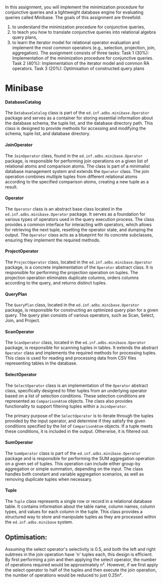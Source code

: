 In this assignment, you will implement the minimization procedure for conjunctive queries and a lightweight database engine for evaluating queries called Minibase.
The goals of this assignment are threefold:
1. to understand the minimization procedure for conjunctive queries,
2. to teach you how to translate conjunctive queries into relational algebra query plans,
3. to learn the iterator model for relational operator evaluation and implement the most common operators (e.g., selection, projection, join, aggregation).
The assignment consists of three tasks:
Task 1 (30%): Implementation of the minimization procedure for conjunctive queries.
Task 2 (40%): Implementation of the iterator model and common RA operators.
Task 3 (20%): Optimisation of constructed query plans

# Minibase

#### DatabaseCatalog

The `DatabaseCatalog` class is part of the `ed.inf.adbs.minibase.Operator` package and serves as a container for storing essential information about the database schema, the tuple list, and the database directory path. This class is designed to provide methods for accessing and modifying the schema, tuple list, and database directory.

#### JoinOperator

The `JoinOperator` class, found in the `ed.inf.adbs.minibase.Operator` package, is responsible for performing join operations on a given list of relational atoms and comparison atoms. The class is part of a minimalist database management system and extends the `Operator` class. The join operation combines multiple tuples from different relational atoms according to the specified comparison atoms, creating a new tuple as a result.

#### Operator

The `Operator` class is an abstract base class located in the `ed.inf.adbs.minibase.Operator` package. It serves as a foundation for various types of operators used in the query execution process. The class provides a common interface for interacting with operators, which allows for retrieving the next tuple, resetting the operator state, and dumping the output. The `Operator` class acts as a blueprint for its concrete subclasses, ensuring they implement the required methods.

#### ProjectOperator

The `ProjectOperator` class, located in the `ed.inf.adbs.minibase.Operator` package, is a concrete implementation of the `Operator` abstract class. It is responsible for performing the projection operation on tuples. The projection operation eliminates duplicate columns, orders columns according to the query, and returns distinct tuples.

#### QueryPlan

The `QueryPlan` class, located in the `ed.inf.adbs.minibase.Operator` package, is responsible for constructing an optimized query plan for a given query. The query plan consists of various operators, such as Scan, Select, Join, and Project. 

#### ScanOperator

The `ScanOperator` class, located in the `ed.inf.adbs.minibase.Operator` package, is responsible for scanning tuples in tables. It extends the abstract `Operator` class and implements the required methods for processing tuples. This class is used for reading and processing data from CSV files representing tables in the database.

#### SelectOperator

The `SelectOperator` class is an implementation of the `Operator` abstract class, specifically designed to filter tuples from an underlying operator based on a list of selection conditions. These selection conditions are represented as `ComparisonAtom` objects. The class also provides functionality to support filtering tuples within a `JoinOperator`.

The primary purpose of the `SelectOperator` is to iterate through the tuples provided by the input operator, and determine if they satisfy the given conditions specified by the list of `ComparisonAtom` objects. If a tuple meets these conditions, it is included in the output. Otherwise, it is filtered out.

#### SumOperator

The `SumOperator` class is part of the `ed.inf.adbs.minibase.Operator` package and is responsible for performing the SUM aggregation operation on a given set of tuples. This operation can include either group-by aggregation or simple summation, depending on the input. The class handles both constant and variable aggregation scenarios, as well as removing duplicate tuples when necessary.

#### Tuple

The `Tuple` class represents a single row or record in a relational database table. It contains information about the table name, column names, column types, and values for each column in the tuple. This class provides a structured way to store and manipulate tuples as they are processed within the `ed.inf.adbs.minibase` system.

## Optimisation:

Assuming the select operator's selectivity is 0.5, and both the left and right subtrees in the join operation have 'n' tuples each, this design is efficient. By first performing a join and then applying the select operator, the number of operations required would be approximately n². However, if we first apply the select operator to half of the tuples and then execute the join operation, the number of operations would be reduced to just 0.25n².

 
